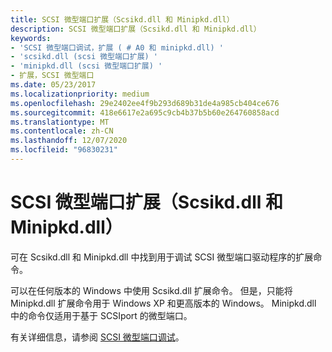 ```yaml
---
title: SCSI 微型端口扩展（Scsikd.dll 和 Minipkd.dll）
description: SCSI 微型端口扩展（Scsikd.dll 和 Minipkd.dll）
keywords:
- 'SCSI 微型端口调试，扩展 ( # A0 和 minipkd.dll) '
- 'scsikd.dll (scsi 微型端口扩展) '
- 'minipkd.dll (scsi 微型端口扩展) '
- 扩展，SCSI 微型端口
ms.date: 05/23/2017
ms.localizationpriority: medium
ms.openlocfilehash: 29e2402ee4f9b293d689b31de4a985cb404ce676
ms.sourcegitcommit: 418e6617e2a695c9cb4b37b5b60e264760858acd
ms.translationtype: MT
ms.contentlocale: zh-CN
ms.lasthandoff: 12/07/2020
ms.locfileid: "96830231"
---
```

# <a name="scsi-miniport-extensions-scsikddll-and-minipkddll"></a>SCSI 微型端口扩展（Scsikd.dll 和 Minipkd.dll）


可在 Scsikd.dll 和 Minipkd.dll 中找到用于调试 SCSI 微型端口驱动程序的扩展命令。

可以在任何版本的 Windows 中使用 Scsikd.dll 扩展命令。 但是，只能将 Minipkd.dll 扩展命令用于 Windows XP 和更高版本的 Windows。 Minipkd.dll 中的命令仅适用于基于 SCSIport 的微型端口。

有关详细信息，请参阅 [SCSI 微型端口调试](scsi-miniport-debugging.md)。

 

 






